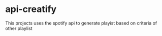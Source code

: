 # api-creatify

This projects uses the spotify api to generate playist based on criteria of other playlist
